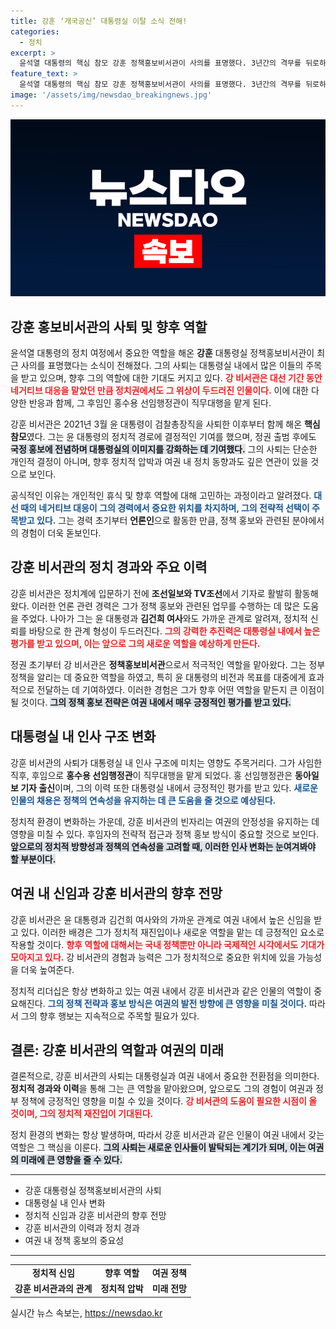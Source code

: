 ```yaml
---
title: 강훈 ‘개국공신’ 대통령실 이탈 소식 전해!
categories:
  - 정치
excerpt: >
  윤석열 대통령의 핵심 참모 강훈 정책홍보비서관이 사의를 표명했다. 3년간의 격무를 뒤로하고 휴식기에 접어든 그는 향후 어떤 역할을 맡을지 귀추가 주목된다. 여권 내 신뢰도 높은 그의 미래가 기대된다!
feature_text: >
  윤석열 대통령의 핵심 참모 강훈 정책홍보비서관이 사의를 표명했다. 3년간의 격무를 뒤로하고 휴식기에 접어든 그는 향후 어떤 역할을 맡을지 귀추가 주목된다. 여권 내 신뢰도 높은 그의 미래가 기대된다!
image: '/assets/img/newsdao_breakingnews.jpg'
---
```


<p><img src="/assets/img/newsdao_breakingnews.jpg" alt="firstkoreanews 속보" /></p>

<h2 data-ke-size="size26">강훈 홍보비서관의 사퇴 및 향후 역할</h2>

<p data-ke-size="size16">윤석열 대통령의 정치 여정에서 중요한 역할을 해온 <b>강훈</b> 대통령실 정책홍보비서관이 최근 사의를 표명했다는 소식이 전해졌다. 그의 사퇴는 대통령실 내에서 많은 이들의 주목을 받고 있으며, 향후 그의 역할에 대한 기대도 커지고 있다. <b><span style="color: #ee2323;">강 비서관은 대선 기간 동안 네거티브 대응을 맡았던 만큼 정치권에서도 그 위상이 두드러진 인물이다.</span></b> 이에 대한 다양한 반응과 함께, 그 후임인 홍수용 선임행정관이 직무대행을 맡게 된다.</p>

<p data-ke-size="size16">강훈 비서관은 2021년 3월 윤 대통령이 검찰총장직을 사퇴한 이후부터 함께 해온 <b>핵심참모</b>였다. 그는 윤 대통령의 정치적 경로에 결정적인 기여를 했으며, 정권 출범 후에도 <b><span style="background-color: #21538527;">국정 홍보에 전념하며 대통령실의 이미지를 강화하는 데 기여했다.</span></b> 그의 사퇴는 단순한 개인적 결정이 아니며, 향후 정치적 압박과 여권 내 정치 동향과도 깊은 연관이 있을 것으로 보인다.</p>

<p data-ke-size="size16">공식적인 이유는 개인적인 휴식 및 향후 역할에 대해 고민하는 과정이라고 알려졌다. <b><span style="color: #1a5490;">대선 때의 네거티브 대응이 그의 경력에서 중요한 위치를 차지하며, 그의 전략적 선택이 주목받고 있다.</span></b> 그는 경력 초기부터 <b>언론인</b>으로 활동한 만큼, 정책 홍보와 관련된 분야에서의 경험이 더욱 돋보인다.</p>

<h2 data-ke-size="size26">강훈 비서관의 정치 경과와 주요 이력</h2>

<p data-ke-size="size16">강훈 비서관은 정치계에 입문하기 전에 <b>조선일보와 TV조선</b>에서 기자로 활발히 활동해왔다. 이러한 언론 관련 경력은 그가 정책 홍보와 관련된 업무를 수행하는 데 많은 도움을 주었다. 나아가 그는 윤 대통령과 <b>김건희 여사</b>와도 가까운 관계로 알려져, 정치적 신뢰를 바탕으로 한 관계 형성이 두드러진다. <b><span style="color: #ee2323;">그의 강력한 추진력은 대통령실 내에서 높은 평가를 받고 있으며, 이는 앞으로 그의 새로운 역할을 예상하게 만든다.</span></b></p>

<p data-ke-size="size16">정권 초기부터 강 비서관은 <b>정책홍보비서관</b>으로서 적극적인 역할을 맡아왔다. 그는 정부 정책을 알리는 데 중요한 역할을 하였고, 특히 윤 대통령의 비전과 목표를 대중에게 효과적으로 전달하는 데 기여하였다. 이러한 경험은 그가 향후 어떤 역할을 맡든지 큰 이점이 될 것이다. <b><span style="background-color: #21538527;">그의 정책 홍보 전략은 여권 내에서 매우 긍정적인 평가를 받고 있다.</span></b></p>

<h2 data-ke-size="size26">대통령실 내 인사 구조 변화</h2>

<p data-ke-size="size16">강훈 비서관의 사퇴가 대통령실 내 인사 구조에 미치는 영향도 주목거리다. 그가 사임한 직후, 후임으로 <b>홍수용 선임행정관</b>이 직무대행을 맡게 되었다. 홍 선임행정관은 <b>동아일보 기자 출신</b>이며, 그의 이력 또한 대통령실 내에서 긍정적인 평가를 받고 있다. <b><span style="color: #1a5490;">새로운 인물의 채용은 정책의 연속성을 유지하는 데 큰 도움을 줄 것으로 예상된다.</span></b></p>

<p data-ke-size="size16">정치적 환경이 변화하는 가운데, 강훈 비서관의 빈자리는 여권의 안정성을 유지하는 데 영향을 미칠 수 있다. 후임자의 전략적 접근과 정책 홍보 방식이 중요할 것으로 보인다. <b><span style="background-color: #21538527;">앞으로의 정치적 방향성과 정책의 연속성을 고려할 때, 이러한 인사 변화는 눈여겨봐야 할 부분이다.</span></b></p>

<h2 data-ke-size="size26">여권 내 신임과 강훈 비서관의 향후 전망</h2>

<p data-ke-size="size16">강훈 비서관은 윤 대통령과 김건희 여사와의 가까운 관계로 여권 내에서 높은 신임을 받고 있다. 이러한 배경은 그가 정치적 재진입이나 새로운 역할을 맡는 데 긍정적인 요소로 작용할 것이다. <b><span style="color: #ee2323;">향후 역할에 대해서는 국내 정책뿐만 아니라 국제적인 시각에서도 기대가 모아지고 있다.</span></b> 강 비서관의 경험과 능력은 그가 정치적으로 중요한 위치에 있을 가능성을 더욱 높여준다.</p>

<p data-ke-size="size16">정치적 리더십은 항상 변화하고 있는 여권 내에서 강훈 비서관과 같은 인물의 역할이 중요해진다. <b><span style="color: #1a5490;">그의 정책 전략과 홍보 방식은 여권의 발전 방향에 큰 영향을 미칠 것이다.</span></b> 따라서 그의 향후 행보는 지속적으로 주목할 필요가 있다.</p>

<h2 data-ke-size="size26">결론: 강훈 비서관의 역할과 여권의 미래</h2>

<p data-ke-size="size16">결론적으로, 강훈 비서관의 사퇴는 대통령실과 여권 내에서 중요한 전환점을 의미한다. <b>정치적 경과와 이력</b>을 통해 그는 큰 역할을 맡아왔으며, 앞으로도 그의 경험이 여권과 정부 정책에 긍정적인 영향을 미칠 수 있을 것이다. <b><span style="color: #ee2323;">강 비서관의 도움이 필요한 시점이 올 것이며, 그의 정치적 재진입이 기대된다.</span></b></p>

<p data-ke-size="size16">정치 환경의 변화는 항상 발생하며, 따라서 강훈 비서관과 같은 인물이 여권 내에서 갖는 역할은 그 핵심을 이룬다. <b><span style="background-color: #21538527;">그의 사퇴는 새로운 인사들이 발탁되는 계기가 되며, 이는 여권의 미래에 큰 영향을 줄 수 있다.</span></b></p>

<hr/>

<ul>
<li>강훈 대통령실 정책홍보비서관의 사퇴</li>
<li>대통령실 내 인사 변화</li>
<li>정치적 신임과 강훈 비서관의 향후 전망</li>
<li>강훈 비서관의 이력과 정치 경과</li>
<li>여권 내 정책 홍보의 중요성</li>
</ul>

<hr/>

<table>
<tr>
<td style="text-align: center; height: 17px;"><b>정치적 신임</b></td>
<td style="text-align: center; height: 17px;"><b>향후 역할</b></td>
<td style="text-align: center; height: 17px;"><b>여권 정책</b></td>
</tr>
<tr>
<td style="text-align: center; height: 17px;"><b>강훈 비서관과의 관계</b></td>
<td style="text-align: center; height: 17px;"><b>정치적 압박</b></td>
<td style="text-align: center; height: 17px;"><b>미래 전망</b></td>
</tr>
</table>
실시간 뉴스 속보는, <a href="https://newsdao.kr" rel="dofollow">https://newsdao.kr</a>


